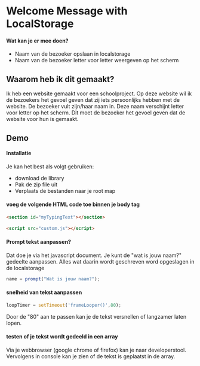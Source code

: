 # Welcome Message with LocalStorage

#### Wat kan je er mee doen?
* Naam van de bezoeker opslaan in localstorage
* Naam van de bezoeker letter voor letter weergeven op het scherm

## Waarom heb ik dit gemaakt?
Ik heb een website gemaakt voor een schoolproject. Op deze website wil ik de bezoekers het gevoel geven dat zij iets persoonlijks hebben met de website. De bezoeker vult zijn/haar naam in. Deze naam verschijnt letter voor letter op het scherm. Dit moet de bezoeker het gevoel geven dat de website voor hun is gemaakt.

## Demo


#### Installatie
Je kan het best als volgt gebruiken:
* download de library
* Pak de zip file uit
* Verplaats de bestanden naar je root map

#### voeg de volgende HTML code toe binnen je body tag 
```HTML
<section id="myTypingText"></section>
			
<script src="custom.js"></script>
```

#### Prompt tekst aanpassen?
Dat doe je via het javascript document.
Je kunt de "wat is jouw naam?" gedeelte aanpassen. 
Alles wat daarin wordt geschreven word opgeslagen in de localstorage
```javascript
name = prompt("Wat is jouw naam?");
```
#### snelheid van tekst aanpassen
```javascript
loopTimer = setTimeout('frameLooper()',80);
```
Door de "80" aan te passen kan je de tekst versnellen of langzamer laten lopen.

#### testen of je tekst wordt gedeeld in een array
Via je webbrowser (google chrome of firefox) kan je naar developerstool. Vervolgens in console kan je zien of de tekst is geplaatst in de array. 
